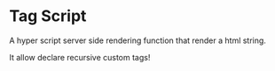 # Tag Script

A hyper script server side rendering function that render a html string.

It allow declare recursive custom tags!
